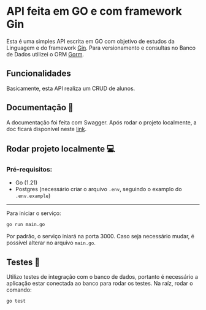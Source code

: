 # API feita em GO e com framework Gin

Esta é uma simples API escrita em GO com objetivo de estudos da Linguagem e do framework [Gin](https://gin-gonic.com/). Para versionamento e consultas no Banco de Dados utilizei o ORM [Gorm](https://gorm.io/).

## Funcionalidades

Basicamente, esta API realiza um CRUD de alunos.

## Documentação :book:

A documentação foi feita com Swagger. Após rodar o projeto localmente, a doc ficará disponível neste [link](http://localhost:3000/docs/index.html#/).

## Rodar projeto localmente :computer:

### Pré-requisitos:

- Go (1.21)
- Postgres (necessário criar o arquivo `.env`, seguindo o examplo do `.env.example`)

---

Para iniciar o serviço:

```sh
go run main.go
```

Por padrão, o serviço iniará na porta 3000. Caso seja necessário mudar, é possível alterar no arquivo `main.go`.

## Testes :hammer:

Utilizo testes de integração com o banco de dados, portanto é necessário a aplicação estar conectada ao banco para rodar os testes. Na raíz, rodar o comando:


```sh
go test
```